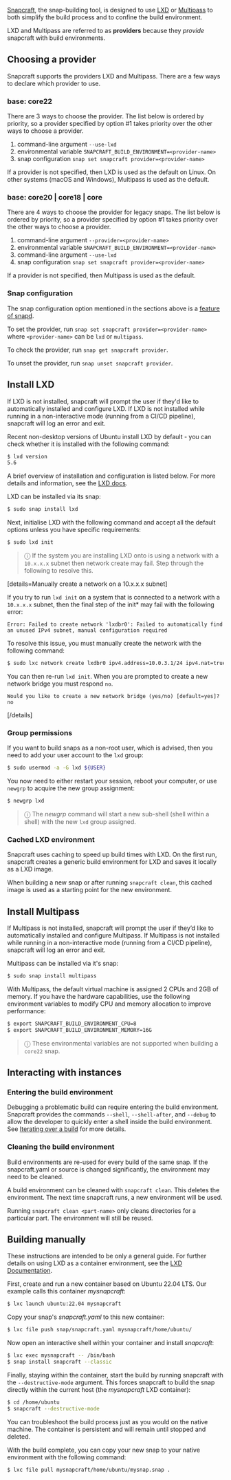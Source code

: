 [Snapcraft](/t/snapcraft-overview/8940), the snap-building tool, is designed to use [LXD](https://linuxcontainers.org/lxd/introduction/) or [Multipass](https://multipass.run/docs) to both simplify the build process and to confine the build environment.

LXD and Multipass are referred to as **providers** because they *provide* snapcraft with build environments.

## Choosing a provider

Snapcraft supports the providers LXD and Multipass.  There are a few ways to declare which provider to use.

### base: core22
There are 3 ways to choose the provider.  The list below is ordered by priority, so a provider specified by option #1 takes priority over the other ways to choose a provider.

1. command-line argument `--use-lxd`
2. environmental variable `SNAPCRAFT_BUILD_ENVIRONMENT=<provider-name>`
3.  snap configuration `snap set snapcraft provider=<provider-name>`

If a provider is not specified, then LXD is used as the default on Linux.  On other systems (macOS and Windows), Multipass is used as the default.

### base: core20 | core18 | core
There are 4 ways to choose the provider for legacy snaps.  The list below is ordered by priority, so a provider specified by option #1 takes priority over the other ways to choose a provider.

1. command-line argument `--provider=<provider-name>`
2. environmental variable `SNAPCRAFT_BUILD_ENVIRONMENT=<provider-name>`
3. command-line argument `--use-lxd`
4.  snap configuration `snap set snapcraft provider=<provider-name>`

If a provider is not specified, then Multipass is used as the default.


### Snap configuration
The snap configuration option mentioned in the sections above is a [feature of snapd](https://snapcraft.io/docs/configuration-in-snaps).

To set the provider, run `snap set snapcraft provider=<provider-name>` where `<provider-name>` can be `lxd` or `multipass`.

To check the provider, run `snap get snapcraft provider`.

To unset the provider, run `snap unset snapcraft provider`.


## Install LXD

If LXD is not installed, snapcraft will prompt the user if they'd like to automatically installed and configure LXD.  If LXD is not installed while running in a non-interactive mode (running from a CI/CD pipeline), snapcraft will log an error and exit.


Recent non-desktop versions of Ubuntu install LXD by default - you can check whether it is installed with the following command:

```bash
$ lxd version
5.6
```

A brief overview of installation and configuration is listed below.  For more details and information, see the [LXD docs](https://linuxcontainers.org/lxd/getting-started-cli/).

LXD can be installed via its snap:

```bash
$ sudo snap install lxd
```

Next, initialise LXD with the following command and accept all the default options unless you have specific requirements:

```bash
$ sudo lxd init
```

> ⓘ  If the system you are installing LXD onto is using a network with a `10.x.x.x` subnet then network create may fail. Step through the following to resolve this.

[details=Manually create a network on a 10.x.x.x subnet]

If you try to run `lxd init` on a system that is connected to a network with a `10.x.x.x` subnet, then the final step of the init* may fail with the following error:

```no-highlight
Error: Failed to create network 'lxdbr0': Failed to automatically find an unused IPv4 subnet, manual configuration required
```

To resolve this issue, you must manually create the network with the following command:

 ```bash
$ sudo lxc network create lxdbr0 ipv4.address=10.0.3.1/24 ipv4.nat=true
```

You can then re-run `lxd init`. When you are prompted to create a new network bridge you must respond `no`.

```no-highlight
Would you like to create a new network bridge (yes/no) [default=yes]? no
```
[/details]

### Group permissions

If you want to build snaps as a non-root user, which is advised, then you need to add your user account to the `lxd` group:

```bash
$ sudo usermod -a -G lxd ${USER}
```
You now  need to either restart your session, reboot your computer, or use `newgrp` to acquire the new group assignment:

```bash
$ newgrp lxd
```

> ⓘ  The *newgrp* command will start a new sub-shell (shell within a shell) with the new `lxd` group assigned.


### Cached LXD environment

Snapcraft uses caching to speed up build times with LXD.  On the first run, snapcraft creates a generic build environment for LXD and saves it locally as a LXD image.

When building a new snap or after running `snapcraft clean`, this cached image is used as a starting point for the new environment.


## Install Multipass

If Multipass is not installed, snapcraft will prompt the user if they’d like to automatically installed and configure Multipass. If Multipass is not installed while running in a non-interactive mode (running from a CI/CD pipeline), snapcraft will log an error and exit.

Multipass can be installed via it's snap:

```bash
$ sudo snap install multipass
```

With Multipass, the default virtual machine is assigned 2 CPUs and 2GB of memory.  If you have the hardware capabilities, use the following environment variables to modify CPU and memory allocation to improve performance:

```bash
$ export SNAPCRAFT_BUILD_ENVIRONMENT_CPU=8
$ export SNAPCRAFT_BUILD_ENVIRONMENT_MEMORY=16G
```
> ⓘ These environmental variables are not supported when building a `core22` snap.


## Interacting with instances

### Entering the build environment
Debugging a problematic build can require entering the build environment.  Snapcraft provides the commands `--shell`, `--shell-after`, and `--debug` to allow the developer to quickly enter a shell inside the build environment.  See [Iterating over a build](https://snapcraft.io/docs/iterating-over-a-build) for more details.

### Cleaning the build environment

Build environments are re-used for every build of the same snap.  If the snapcraft.yaml or source is changed significantly, the environment may need to be cleaned.

A build environment can be cleaned with `snapcraft clean`.  This deletes the environment.  The next time snapcraft runs, a new environment will be used.

Running `snapcraft clean <part-name>` only cleans directories for a particular part.  The environment will still be reused.


## Building manually

These instructions are intended to be only a general guide. For further details on using LXD as a container environment, see the [LXD Documentation](https://linuxcontainers.org/lxd/).

First, create and run a new container based on Ubuntu 22.04 LTS. Our example calls this container *mysnapcraft*:

```bash
$ lxc launch ubuntu:22.04 mysnapcraft
```

Copy your snap's *snapcraft.yaml* to this new container:

```bash
$ lxc file push snap/snapcraft.yaml mysnapcraft/home/ubuntu/
```
Now open an interactive shell within your container and install *snapcraft*:

```bash
$ lxc exec mysnapcraft -- /bin/bash
$ snap install snapcraft --classic
```

Finally, staying within the container, start the build by running snapcraft with the `--destructive-mode` argument. This forces snapcraft to build the snap directly within the current host (the *mysnapcraft* LXD container):

```bash
$ cd /home/ubuntu
$ snapcraft --destructive-mode
```
You can troubleshoot the build process just as you would on the native machine. The container is persistent and will remain until stopped and deleted.

With the build complete, you can copy your new snap to your native environment with the following command:

```bash
$ lxc file pull mysnapcraft/home/ubuntu/mysnap.snap .
```